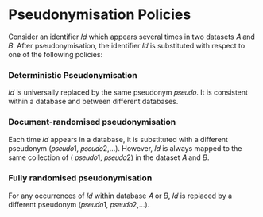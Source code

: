 # Pseudonymisation Policies

Consider an identifier 𝐼𝑑 which appears several times in two datasets 𝐴 and 𝐵. After pseudonymisation, the identifier 𝐼𝑑 is substituted with respect to one of the following policies:

### Deterministic Pseudonymisation

𝐼𝑑 is universally replaced by the same pseudonym 𝑝𝑠𝑒𝑢𝑑𝑜. It is consistent within a database and between different databases.

### Document-randomised pseudonymisation

Each time 𝐼𝑑 appears in a database, it is substituted with a different pseudonym (𝑝𝑠𝑒𝑢𝑑𝑜1, 𝑝𝑠𝑒𝑢𝑑𝑜2,...). However, 𝐼𝑑 is always mapped to the same collection of ( 𝑝𝑠𝑒𝑢𝑑𝑜1, 𝑝𝑠𝑒𝑢𝑑𝑜2) in the dataset 𝐴 and 𝐵.

### Fully randomised pseudonymisation

For any occurrences of 𝐼𝑑 within database 𝐴 or 𝐵, 𝐼𝑑 is replaced by a different pseudonym (𝑝𝑠𝑒𝑢𝑑𝑜1, 𝑝𝑠𝑒𝑢𝑑𝑜2,...).
